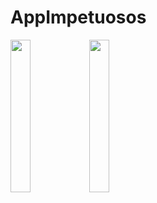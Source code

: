 # AppImpetuosos

<img src="https://user-images.githubusercontent.com/72177982/120480426-648d9880-c385-11eb-9c68-79403ba58cf8.jpg" width="25%"><img src="https://user-images.githubusercontent.com/72177982/120480424-63f50200-c385-11eb-961b-4a6483d7d06c.jpg" width="25%">
